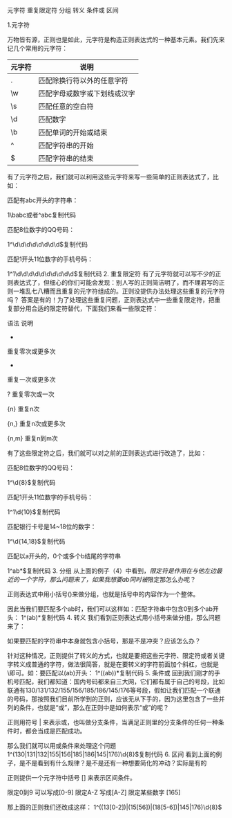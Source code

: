   元字符
  重复限定符
  分组
  转义
  条件或
  区间
  

1.元字符 

万物皆有源，正则也是如此，元字符是构造正则表达式的一种基本元素。我们先来记几个常用的元字符：


元字符|说明
---|---
.|匹配除换行符以外的任意字符
\w|匹配字母或数字或下划线或汉字
\s|匹配任意的空白符
\d|匹配数字
\b|匹配单词的开始或结束
^|匹配字符串的开始
$|匹配字符串的结束



有了元字符之后，我们就可以利用这些元字符来写一些简单的正则表达式了，比如：

匹配有abc开头的字符串：

1\babc或者^abc复制代码

匹配8位数字的QQ号码：

1^\d\d\d\d\d\d\d\d$复制代码

匹配1开头11位数字的手机号码：

1^1\d\d\d\d\d\d\d\d\d\d$复制代码
2. 重复限定符 
有了元字符就可以写不少的正则表达式了，但细心的你们可能会发现：别人写的正则简洁明了，而不理君写的正则一堆乱七八糟而且重复的元字符组成的。正则没提供办法处理这些重复的元字符吗？
答案是有的！为了处理这些重复问题，正则表达式中一些重复限定符，把重复部分用合适的限定符替代，下面我们来看一些限定符：



语法
说明




*
重复零次或更多次


+
重复一次或更多次


?
重复零次或一次


{n}
重复n次


{n,}
重复n次或更多次


{n,m}
重复n到m次



有了这些限定符之后，我们就可以对之前的正则表达式进行改造了，比如：

匹配8位数字的QQ号码：

1^\d{8}$复制代码

匹配1开头11位数字的手机号码：

1^1\d{10}$复制代码

匹配银行卡号是14~18位的数字：

1^\d{14,18}$复制代码

匹配以a开头的，0个或多个b结尾的字符串

1^ab*$复制代码
3. 分组 
从上面的例子（4）中看到，*限定符是作用在与他左边最近的一个字符，那么问题来了，如果我想要ab同时被*限定那怎么办呢？

  正则表达式中用小括号()来做分组，也就是括号中的内容作为一个整体。

因此当我们要匹配多个ab时，我们可以这样如：匹配字符串中包含0到多个ab开头：
1^(ab)*复制代码
4. 转义 
我们看到正则表达式用小括号来做分组，那么问题来了：

  如果要匹配的字符串中本身就包含小括号，那是不是冲突？应该怎么办？

针对这种情况，正则提供了转义的方式，也就是要把这些元字符、限定符或者关键字转义成普通的字符，做法很简答，就是在要转义的字符前面加个斜杠，也就是\即可。如：要匹配以(ab)开头：
1^(\(ab\))*复制代码
5. 条件或 
回到我们刚才的手机号匹配，我们都知道：国内号码都来自三大网，它们都有属于自己的号段，比如联通有130/131/132/155/156/185/186/145/176等号段，假如让我们匹配一个联通的号码，那按照我们目前所学到的正则，应该无从下手的，因为这里包含了一些并列的条件，也就是“或”，那么在正则中是如何表示“或”的呢？

  正则用符号 | 来表示或，也叫做分支条件，当满足正则里的分支条件的任何一种条件时，都会当成是匹配成功。

那么我们就可以用或条件来处理这个问题
1^(130|131|132|155|156|185|186|145|176)\d{8}$复制代码
6. 区间 
看到上面的例子，是不是看到有什么规律？是不是还有一种想要简化的冲动？实际是有的

  正则提供一个元字符中括号 [] 来表示区间条件。
  
  限定0到9 可以写成[0-9]
  限定A-Z 写成[A-Z]
  限定某些数字 [165]
  

那上面的正则我们还改成这样：
1^((13[0-2])|(15[56])|(18[5-6])|145|176)\d{8}$

